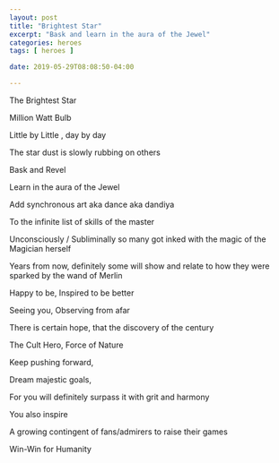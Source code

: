 ```yaml
---
layout: post
title: "Brightest Star"
excerpt: "Bask and learn in the aura of the Jewel"
categories: heroes
tags: [ heroes ]

date: 2019-05-29T08:08:50-04:00

---
```



The Brightest Star

Million Watt Bulb

Little by Little , day by day

The star dust is slowly rubbing on others

Bask and Revel

Learn in the aura of the Jewel

Add synchronous art aka dance aka dandiya

To the infinite list of skills of the master

Unconsciously / Subliminally so many got inked with the magic of the Magician herself

Years from now, definitely some will show and relate to how they were sparked by the wand of Merlin

Happy to be, Inspired to be better

Seeing you, Observing from afar

There is certain hope, that the discovery of the century

The Cult Hero, Force of Nature

Keep pushing forward,

Dream majestic goals,

For you will definitely surpass it with grit and harmony

You also inspire

A growing contingent of fans/admirers to raise their games

Win-Win for Humanity 
